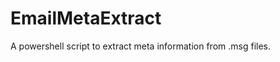 EmailMetaExtract
================

A powershell script to extract meta information from .msg files.

